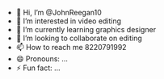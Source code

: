 - 👋 Hi, I’m @JohnReegan10
- 👀 I’m interested in video editing 
- 🌱 I’m currently learning graphics designer 
- 💞️ I’m looking to collaborate on editing 
- 📫 How to reach me 8220791992
- 😄 Pronouns: ...
- ⚡ Fun fact: ...

<!---
JohnReegan10/JohnReegan10 is a ✨ special ✨ repository because its `README.md` (this file) appears on your GitHub profile.
You can click the Preview link to take a look at your changes.
--->
